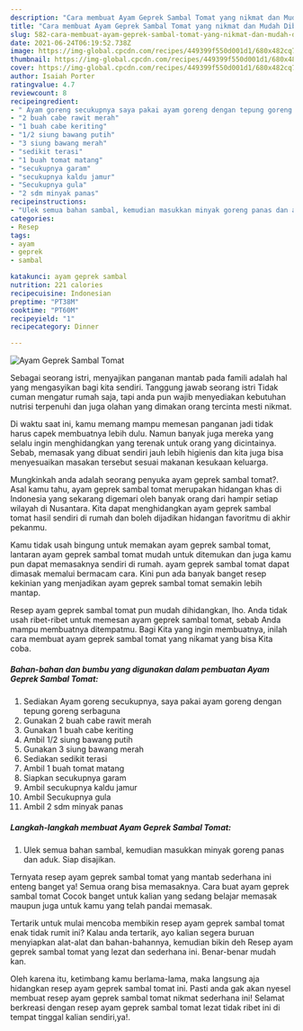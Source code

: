 ```yaml
---
description: "Cara membuat Ayam Geprek Sambal Tomat yang nikmat dan Mudah Dibuat"
title: "Cara membuat Ayam Geprek Sambal Tomat yang nikmat dan Mudah Dibuat"
slug: 582-cara-membuat-ayam-geprek-sambal-tomat-yang-nikmat-dan-mudah-dibuat
date: 2021-06-24T06:19:52.738Z
image: https://img-global.cpcdn.com/recipes/449399f550d001d1/680x482cq70/ayam-geprek-sambal-tomat-foto-resep-utama.jpg
thumbnail: https://img-global.cpcdn.com/recipes/449399f550d001d1/680x482cq70/ayam-geprek-sambal-tomat-foto-resep-utama.jpg
cover: https://img-global.cpcdn.com/recipes/449399f550d001d1/680x482cq70/ayam-geprek-sambal-tomat-foto-resep-utama.jpg
author: Isaiah Porter
ratingvalue: 4.7
reviewcount: 8
recipeingredient:
- " Ayam goreng secukupnya saya pakai ayam goreng dengan tepung goreng serbaguna"
- "2 buah cabe rawit merah"
- "1 buah cabe keriting"
- "1/2 siung bawang putih"
- "3 siung bawang merah"
- "sedikit terasi"
- "1 buah tomat matang"
- "secukupnya garam"
- "secukupnya kaldu jamur"
- "Secukupnya gula"
- "2 sdm minyak panas"
recipeinstructions:
- "Ulek semua bahan sambal, kemudian masukkan minyak goreng panas dan aduk. Siap disajikan."
categories:
- Resep
tags:
- ayam
- geprek
- sambal

katakunci: ayam geprek sambal 
nutrition: 221 calories
recipecuisine: Indonesian
preptime: "PT38M"
cooktime: "PT60M"
recipeyield: "1"
recipecategory: Dinner

---
```



![Ayam Geprek Sambal Tomat](https://img-global.cpcdn.com/recipes/449399f550d001d1/680x482cq70/ayam-geprek-sambal-tomat-foto-resep-utama.jpg)

Sebagai seorang istri, menyajikan panganan mantab pada famili adalah hal yang mengasyikan bagi kita sendiri. Tanggung jawab seorang istri Tidak cuman mengatur rumah saja, tapi anda pun wajib menyediakan kebutuhan nutrisi terpenuhi dan juga olahan yang dimakan orang tercinta mesti nikmat.

Di waktu  saat ini, kamu memang mampu memesan panganan jadi tidak harus capek membuatnya lebih dulu. Namun banyak juga mereka yang selalu ingin menghidangkan yang terenak untuk orang yang dicintainya. Sebab, memasak yang dibuat sendiri jauh lebih higienis dan kita juga bisa menyesuaikan masakan tersebut sesuai makanan kesukaan keluarga. 



Mungkinkah anda adalah seorang penyuka ayam geprek sambal tomat?. Asal kamu tahu, ayam geprek sambal tomat merupakan hidangan khas di Indonesia yang sekarang digemari oleh banyak orang dari hampir setiap wilayah di Nusantara. Kita dapat menghidangkan ayam geprek sambal tomat hasil sendiri di rumah dan boleh dijadikan hidangan favoritmu di akhir pekanmu.

Kamu tidak usah bingung untuk memakan ayam geprek sambal tomat, lantaran ayam geprek sambal tomat mudah untuk ditemukan dan juga kamu pun dapat memasaknya sendiri di rumah. ayam geprek sambal tomat dapat dimasak memalui bermacam cara. Kini pun ada banyak banget resep kekinian yang menjadikan ayam geprek sambal tomat semakin lebih mantap.

Resep ayam geprek sambal tomat pun mudah dihidangkan, lho. Anda tidak usah ribet-ribet untuk memesan ayam geprek sambal tomat, sebab Anda mampu membuatnya ditempatmu. Bagi Kita yang ingin membuatnya, inilah cara membuat ayam geprek sambal tomat yang nikamat yang bisa Kita coba.

<!--inarticleads1-->

##### Bahan-bahan dan bumbu yang digunakan dalam pembuatan Ayam Geprek Sambal Tomat:

1. Sediakan  Ayam goreng secukupnya, saya pakai ayam goreng dengan tepung goreng serbaguna
1. Gunakan 2 buah cabe rawit merah
1. Gunakan 1 buah cabe keriting
1. Ambil 1/2 siung bawang putih
1. Gunakan 3 siung bawang merah
1. Sediakan sedikit terasi
1. Ambil 1 buah tomat matang
1. Siapkan secukupnya garam
1. Ambil secukupnya kaldu jamur
1. Ambil Secukupnya gula
1. Ambil 2 sdm minyak panas




<!--inarticleads2-->

##### Langkah-langkah membuat Ayam Geprek Sambal Tomat:

1. Ulek semua bahan sambal, kemudian masukkan minyak goreng panas dan aduk. Siap disajikan.




Ternyata resep ayam geprek sambal tomat yang mantab sederhana ini enteng banget ya! Semua orang bisa memasaknya. Cara buat ayam geprek sambal tomat Cocok banget untuk kalian yang sedang belajar memasak maupun juga untuk kamu yang telah pandai memasak.

Tertarik untuk mulai mencoba membikin resep ayam geprek sambal tomat enak tidak rumit ini? Kalau anda tertarik, ayo kalian segera buruan menyiapkan alat-alat dan bahan-bahannya, kemudian bikin deh Resep ayam geprek sambal tomat yang lezat dan sederhana ini. Benar-benar mudah kan. 

Oleh karena itu, ketimbang kamu berlama-lama, maka langsung aja hidangkan resep ayam geprek sambal tomat ini. Pasti anda gak akan nyesel membuat resep ayam geprek sambal tomat nikmat sederhana ini! Selamat berkreasi dengan resep ayam geprek sambal tomat lezat tidak ribet ini di tempat tinggal kalian sendiri,ya!.

